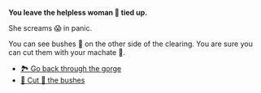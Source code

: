 **You leave the helpless woman 👩 tied up.**

She screams 😱 in panic.

You can see bushes 🌳 on the other side of the clearing. You are sure you can cut them with your machate 🔪.

- [🏞️ Go back through the gorge](10-1A.md)
- [🌳 Cut 🔪 the bushes](10-3A.md)